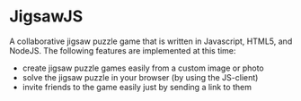 JigsawJS
============

A collaborative jigsaw puzzle game that is written in Javascript, HTML5, and NodeJS. The following features are implemented at this time:

- create jigsaw puzzle games easily from a custom image or photo
- solve the jigsaw puzzle in your browser (by using the JS-client)
- invite friends to the game easily just by sending a link to them
